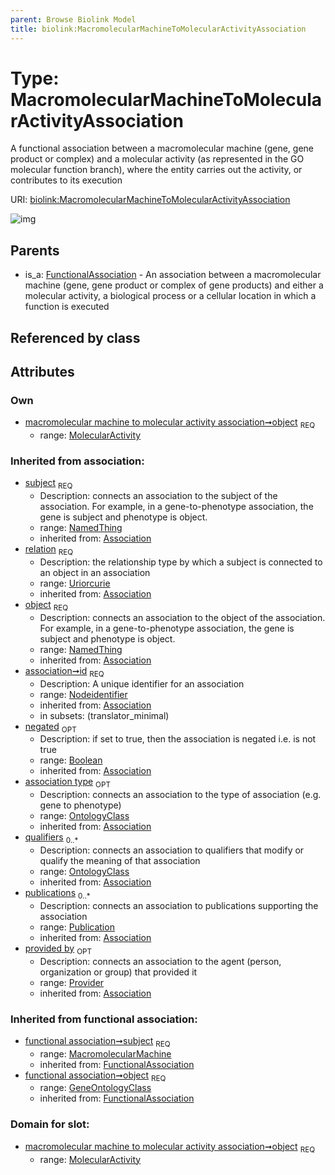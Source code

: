 ```yaml
---
parent: Browse Biolink Model
title: biolink:MacromolecularMachineToMolecularActivityAssociation
---
```


# Type: MacromolecularMachineToMolecularActivityAssociation


A functional association between a macromolecular machine (gene, gene product or complex) and a molecular activity (as represented in the GO molecular function branch), where the entity carries out the activity, or contributes to its execution

URI: [biolink:MacromolecularMachineToMolecularActivityAssociation](https://w3id.org/biolink/vocab/MacromolecularMachineToMolecularActivityAssociation)

![img](http://yuml.me/diagram/nofunky;dir:TB/class/\[Provider]<provided%20by(i)%200..1-%20\[MacromolecularMachineToMolecularActivityAssociation&#124;relation(i):uriorcurie;id(i):nodeidentifier;negated(i):boolean%20%3F],%20\[Publication]<publications(i)%200..*-%20\[MacromolecularMachineToMolecularActivityAssociation],%20\[OntologyClass]<qualifiers(i)%200..*-%20\[MacromolecularMachineToMolecularActivityAssociation],%20\[OntologyClass]<association%20type(i)%200..1-%20\[MacromolecularMachineToMolecularActivityAssociation],%20\[MacromolecularMachine]<subject(i)%201..1-%20\[MacromolecularMachineToMolecularActivityAssociation],%20\[MolecularActivity]<object%201..1-%20\[MacromolecularMachineToMolecularActivityAssociation],%20\[FunctionalAssociation]^-\[MacromolecularMachineToMolecularActivityAssociation])

## Parents

 *  is_a: [FunctionalAssociation](FunctionalAssociation.md) - An association between a macromolecular machine (gene, gene product or complex of gene products) and either a molecular activity, a biological process or a cellular location in which a function is executed

## Referenced by class


## Attributes


### Own

 * [macromolecular machine to molecular activity association➞object](macromolecular_machine_to_molecular_activity_association_object.md)  <sub>REQ</sub>
    * range: [MolecularActivity](MolecularActivity.md)

### Inherited from association:

 * [subject](subject.md)  <sub>REQ</sub>
    * Description: connects an association to the subject of the association. For example, in a gene-to-phenotype association, the gene is subject and phenotype is object.
    * range: [NamedThing](NamedThing.md)
    * inherited from: [Association](Association.md)
 * [relation](relation.md)  <sub>REQ</sub>
    * Description: the relationship type by which a subject is connected to an object in an association
    * range: [Uriorcurie](types/Uriorcurie.md)
    * inherited from: [Association](Association.md)
 * [object](object.md)  <sub>REQ</sub>
    * Description: connects an association to the object of the association. For example, in a gene-to-phenotype association, the gene is subject and phenotype is object.
    * range: [NamedThing](NamedThing.md)
    * inherited from: [Association](Association.md)
 * [association➞id](association_id.md)  <sub>REQ</sub>
    * Description: A unique identifier for an association
    * range: [Nodeidentifier](types/Nodeidentifier.md)
    * inherited from: [Association](Association.md)
    * in subsets: (translator_minimal)
 * [negated](negated.md)  <sub>OPT</sub>
    * Description: if set to true, then the association is negated i.e. is not true
    * range: [Boolean](types/Boolean.md)
    * inherited from: [Association](Association.md)
 * [association type](association_type.md)  <sub>OPT</sub>
    * Description: connects an association to the type of association (e.g. gene to phenotype)
    * range: [OntologyClass](OntologyClass.md)
    * inherited from: [Association](Association.md)
 * [qualifiers](qualifiers.md)  <sub>0..*</sub>
    * Description: connects an association to qualifiers that modify or qualify the meaning of that association
    * range: [OntologyClass](OntologyClass.md)
    * inherited from: [Association](Association.md)
 * [publications](publications.md)  <sub>0..*</sub>
    * Description: connects an association to publications supporting the association
    * range: [Publication](Publication.md)
    * inherited from: [Association](Association.md)
 * [provided by](provided_by.md)  <sub>OPT</sub>
    * Description: connects an association to the agent (person, organization or group) that provided it
    * range: [Provider](Provider.md)
    * inherited from: [Association](Association.md)

### Inherited from functional association:

 * [functional association➞subject](functional_association_subject.md)  <sub>REQ</sub>
    * range: [MacromolecularMachine](MacromolecularMachine.md)
    * inherited from: [FunctionalAssociation](FunctionalAssociation.md)
 * [functional association➞object](functional_association_object.md)  <sub>REQ</sub>
    * range: [GeneOntologyClass](GeneOntologyClass.md)
    * inherited from: [FunctionalAssociation](FunctionalAssociation.md)

### Domain for slot:

 * [macromolecular machine to molecular activity association➞object](macromolecular_machine_to_molecular_activity_association_object.md)  <sub>REQ</sub>
    * range: [MolecularActivity](MolecularActivity.md)
